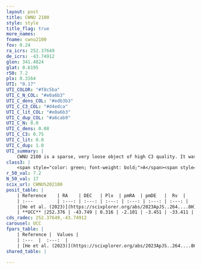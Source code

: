 ```yaml
---
layout: post
title: CWNU 2100
style: style
title_flag: true
more_names: 
fname: cwnu2100
fov: 0.24
ra_icrs: 252.37649
de_icrs: -43.74912
glon: 341.4824
glat: 0.6195
r50: 7.2
plx: 0.3164
UTI: "0.17"
UTI_COLOR: "#f8c5ba"
UTI_C_N_COL: "#e0a6b3"
UTI_C_dens_COL: "#edb3b3"
UTI_C_C3_COL: "#d4edca"
UTI_C_lit_COL: "#e0a6b3"
UTI_C_dup_COL: "#a6cab9"
UTI_C_N: 0.0
UTI_C_dens: 0.08
UTI_C_C3: 0.75
UTI_C_lit: 0.0
UTI_C_dup: 1.0
UTI_summary: |
    CWNU 2100 is a sparse, very loose object of high C3 quality. It was recently reported in the literature.<br><br><span style="color: #99180f; font-weight: bold;">Warning: </span>contains less than 25 stars with <i>P>0.5</i> estimated.
class3: |
    <span style="color: green; font-weight: bold;">A</span><span style="color: #FFC300; font-weight: bold;">B</span>
r_50_val: 7.2
N_50_val: 17
scix_url: CWNU%202100
posit_table: |
    | Reference    | RA    | DEC   | Plx  | pmRA  | pmDE   |  Rv  |
    | :---         | :---: | :---: | :---: | :---: | :---: | :---: |
    |[He et al. (2023)](https://scixplorer.org/abs/2023ApJS..264....8H) | 252.382 | -43.743 | 0.315 | -2.104 | -3.436 | -60.13 |
    | **UCC** |252.376 | -43.749 | 0.316 | -2.101 | -3.451 | -33.411 | 
cds_radec: 252.37649,-43.74912
carousel: UCC
fpars_table: |
    | Reference |  Values |
    | :---  |  :---:  |
    | [He et al. (2023)](https://scixplorer.org/abs/2023ApJS..264....8H) | `A0=5.5, m-M=13.0, logAge=8.35` |
shared_table: |
    
---
```

